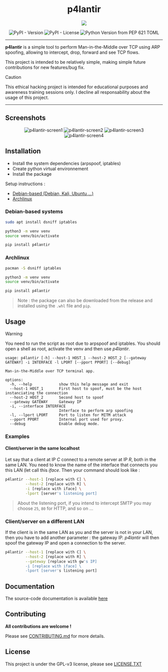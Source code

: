 <div align="center">

# p4lantir

![](https://raw.githubusercontent.com/acmo0/p4lantir/main/imgs/logo.svg)


![PyPI - Version](https://img.shields.io/pypi/v/p4lantir?style=plastic)
![PyPI - License](https://img.shields.io/pypi/l/p4lantir)
![Python Version from PEP 621 TOML](https://img.shields.io/python/required-version-toml?tomlFilePath=https%3A%2F%2Fraw.githubusercontent.com%2Facmo0%2Fp4lantir%2Fmain%2Fpyproject.toml)

</div>

***

**p4lantir** is a simple tool to perform Man-in-the-Middle over TCP using ARP spoofing, allowing to intercept, drop, forward and see TCP flows.

This project is intended to be relatively simple, making simple future contributions for new features/bug fix.

> [!CAUTION]
> This ethical hacking project is intended for educational purposes and awareness training sessions only. I decline all responsability about the usage of this project.

***

## Screenshots
<div align="center">

![p4lantir-screen1](https://raw.githubusercontent.com/acmo0/p4lantir/main/imgs/screenshot-1.png)
![p4lantir-screen2](https://raw.githubusercontent.com/acmo0/p4lantir/main/imgs/screenshot-2.png)
![p4lantir-screen3](https://raw.githubusercontent.com/acmo0/p4lantir/main/imgs/screenshot-3.png)
![p4lantir-screen4](https://raw.githubusercontent.com/acmo0/p4lantir/main/imgs/screenshot-4.png)

</div>

## Installation
- Install the system dependencies (arpspoof, iptables)
- Create python virtual environnement
- Install the package

Setup instructions :
- [Debian-based (Debian, Kali, Ubuntu,...)](#debian-based-systems)
- [Archlinux](#archlinux)

### Debian-based systems
```bash
sudo apt install dsniff iptables

python3 -m venv venv
source venv/bin/activate

pip install p4lantir
```

### Archlinux
```bash
pacman -S dsniff iptables

python3 -m venv venv
source venv/bin/activate

pip install p4lantir
```

> Note : the package can also be downloaded from the release and installed using the `.whl` file and `pip`.

## Usage
> [!WARNING]
> You need to run the script as root due to arpspoof and iptables. You should open a shell as root, activate the venv and then use *p4lantir*.
```
usage: p4lantir [-h] --host-1 HOST_1 --host-2 HOST_2 [--gateway GATEWAY] -i INTERFACE -l LPORT [--pport PPORT] [--debug]

Man-in-the-Middle over TCP terminal app.

options:
  -h, --help            show this help message and exit
  --host-1 HOST_1       First host to spoof, must be the host instanciating the connection
  --host-2 HOST_2       Second host to spoof
  --gateway GATEWAY     Gateway IP
  -i, --interface INTERFACE
                        Interface to perform arp spoofing
  -l, --lport LPORT     Port to listen for MITM attack
  --pport PPORT         Internal port used for proxy.
  --debug               Enable debug mode.
```

### Examples
#### Client/server in the same localhost

Let say that a client at IP *C* connect to a remote server at IP *R*, both in the same LAN. You need to know the name of the interface that connects you this LAN (let call this *iface*. Then your command should look like :
```bash
p4lantir --host-1 [replace with C] \
         --host-2 [replace with R] \
         -i [replace with iface] \
         -lport [server's listening port]
```

> About the listening port, if you intend to intercept SMTP you may choose `25`, `80` for HTTP, and so on ...

### Client/server on a different LAN

If the client is in the same LAN as you and the server is not in your LAN, then you have to add another parameter : the gateway IP. *p4lantir* will then spoof the gateway IP and open a connection to the server.
```bash
p4lantir --host-1 [replace with C] \
         --host-2 [replace with R] \
         --gateway [replace with gw's IP]
         -i [replace with iface] \
         -lport [server's listening port]
```

## Documentation
The source-code documentation is available [here](https://www.acmo0.org/p4lantir/)


## Contributing
**All contributions are welcome !**

Please see [CONTRIBUTING.md](./CONTRIBUTING.md) for more details.

## License
This project is under the GPL-v3 license, please see [LICENSE.TXT](./LICENSE.TXT)

